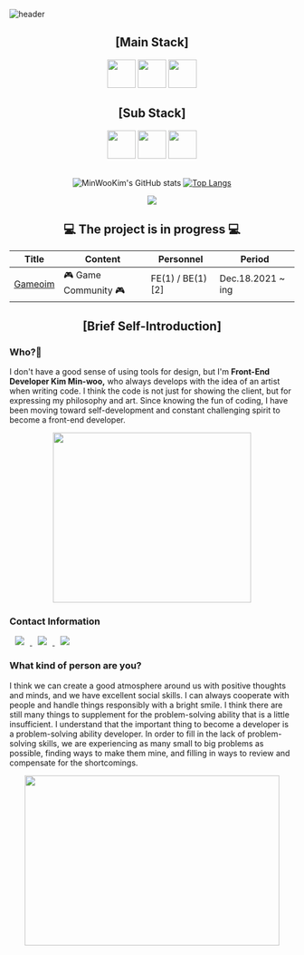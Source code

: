 ![header](https://capsule-render.vercel.app/api?type=waving&color=auto&height=250&section=header&text=MinWooKim%21&fontSize=80)

<div align="center">
  <h2>[Main Stack]</h2>
  <image src="https://user-images.githubusercontent.com/70142090/147306269-6c1d89c6-ff9c-4755-8040-1c0a79de2673.png" height="50">
  <image src="https://user-images.githubusercontent.com/70142090/147306626-dec2339a-9dc3-45b4-959b-650d0237e437.png" height="50">
  <image src="https://user-images.githubusercontent.com/70142090/147307003-4c0bfa08-c916-4ca0-bbf1-65b90c577bb6.png" height="50">
</div>
<div align="center">
  <h2>[Sub Stack]</h2>
  <image src="https://user-images.githubusercontent.com/70142090/147307548-dcd4e75e-6b9b-4582-a39f-f63bf5b9396f.png" height="50">
  <image src="https://user-images.githubusercontent.com/70142090/147308068-10b6aa13-af97-4aed-b01e-c81e6d797fb0.png" height="50">
  <image src="https://user-images.githubusercontent.com/70142090/147307970-26606262-a232-4f2d-9f3d-4d2093ef3252.png" height="50">
</div>
<br/>
<div align="center">
  
![MinWooKim's GitHub stats](https://github-readme-stats.vercel.app/api?username=CodingScript990&show_icons=true&theme=Gradient)
[![Top Langs](https://github-readme-stats.vercel.app/api/top-langs/?username=CodingScript990&layout=compact&hieght=100)](https://github.com/anuraghazra/github-readme-stats)
</div>
<div align="center"> 
  <a href="https://hits.seeyoufarm.com"><img src="https://hits.seeyoufarm.com/api/count/incr/badge.svg?url=https%3A%2F%2Fgithub.com%2FCodingScript990%2Fhit-counter&count_bg=%23D0EBE9&title_bg=%23BDBAE5&icon=github.svg&icon_color=%23F9E9E9&title=hits&edge_flat=false"/></a>
</div>
<div align="center">
  <h2> 💻 The project is in progress 💻 </h2>
</div>
<div align="center">
  <table>
    <thead>
      <tr>
        <th>Title</th>
        <th>Content</th>
        <th>Personnel</th>
        <th>Period</th>
      </tr>
    </thead>
    <tbody>
      <tr>
        <td><a href="https://github.com/gamemoim">Gameoim</a></td>
        <td>🎮 Game Community 🎮</td>
        <td>FE(1) / BE(1) [2]</td>
        <td>Dec.18.2021 ~ ing</td>
      </tr>
    </tbody>
  </table>
</div>

<div align="center"> 
  <h2>[Brief Self-Introduction]</h2>
</div>
<h3>Who?🤔</h3>
<p>
I don't have a good sense of using tools for design, but I'm <strong>Front-End Developer Kim Min-woo,</strong> who always develops with the idea of an artist when writing code. I think the 
  code is not just for showing the client, but for expressing my philosophy and art. Since knowing the fun of coding, I have been moving toward self-development and constant 
  challenging spirit to become a front-end developer.
</p>
<p align="center"><img src="https://user-images.githubusercontent.com/70142090/142751583-905f3ab7-3902-491b-9609-cb8f3795248c.gif" width="350" height="300"></p>
<h3>Contact Information</h3>
<div>
  <a href="mailto: a41787192@gmail.com">
    <img 
          src="http://img.shields.io/badge/-Gmail-FBFCFD?style=flat&logo=Gmail&link=https://a41787192@gmail.com"
          style="height : auto; margin-left : 10px; margin-right : 10px;"/>
  </a>
  <a href="https://www.instagram.com/webdev_km/">
      <img 
          src="http://img.shields.io/badge/-Instagram-EAD3F1?style=flat&logo=Instagram&link=https://www.instagram.com/webdev_km/"
          style="height : auto; margin-left : 10px; margin-right : 10px;"/>
  </a>
  <a href="https://code-source.tistory.com/">
      <img 
          src="http://img.shields.io/badge/-Tistory-F7DDEF?style=flat&logo=Tumblr&link=https://code-source.tistory.com/"
          style="height : auto; margin-left : 10px; margin-right : 10px;"/>
  </a>
</div>

<div>
  <h3>What kind of person are you?</h3>
  <p>
    I think we can create a good atmosphere around us with positive thoughts and minds, and we have excellent social skills. I can always cooperate with people and handle things responsibly with a bright smile. I think there are still many things to supplement for the problem-solving ability that is a little insufficient. I understand that the important thing to become a developer is a problem-solving ability developer. In order to fill in the lack of problem-solving skills, we are experiencing as many small to big problems as possible, finding ways to make them mine, and filling in ways to review and compensate for the shortcomings.
  </p>
</div>

 <p align="center"><img src="https://user-images.githubusercontent.com/70142090/142751593-fdfa55e2-408e-4fde-a36c-307a12863ed1.gif" width="450" height="300"></p>
